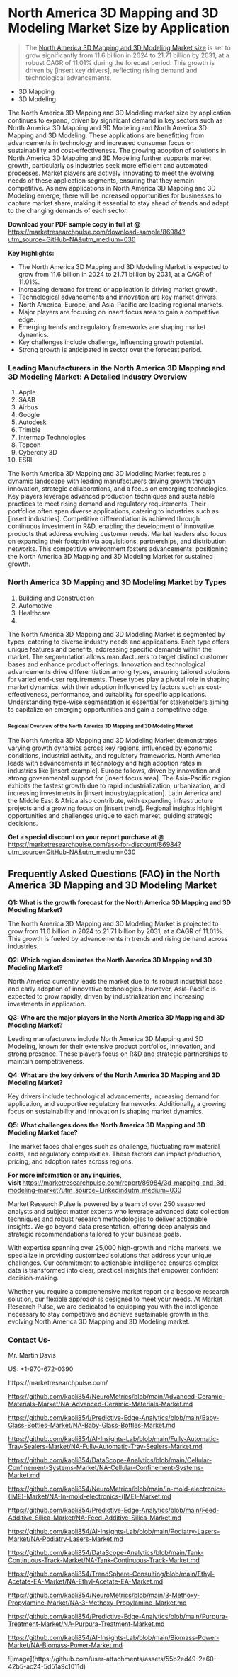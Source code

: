 <h1>North America 3D Mapping and 3D Modeling Market&nbsp;Size by Application</h1><blockquote><p>The <a href="https://marketresearchpulse.com/download-sample/86984?utm_source=GitHub-NA&amp;utm_medium=030">North America 3D Mapping and 3D Modeling Market size</a> is set to grow significantly from 11.6 billion in 2024 to 21.71 billion by 2031, at a robust CAGR of 11.01% during the forecast period. This growth is driven by [insert key drivers], reflecting rising demand and technological advancements.</p></blockquote><ul><li>3D Mapping <li> 3D Modeling</li></ul><p>The North America 3D Mapping and 3D Modeling market size by application continues to expand, driven by significant demand in key sectors such as North America 3D Mapping and 3D Modeling and North America 3D Mapping and 3D Modeling. These applications are benefitting from advancements in technology and increased consumer focus on sustainability and cost-effectiveness. The growing adoption of solutions in North America 3D Mapping and 3D Modeling further supports market growth, particularly as industries seek more efficient and automated processes. Market players are actively innovating to meet the evolving needs of these application segments, ensuring that they remain competitive. As new applications in North America 3D Mapping and 3D Modeling emerge, there will be increased opportunities for businesses to capture market share, making it essential to stay ahead of trends and adapt to the changing demands of each sector.</p><p><strong>Download your PDF sample copy in full at @ </strong><a href="https://marketresearchpulse.com/download-sample/86984?utm_source=GitHub-NA&amp;utm_medium=030">https://marketresearchpulse.com/download-sample/86984?utm_source=GitHub-NA&amp;utm_medium=030</a></p><p><strong>Key Highlights: </strong></p><ul><li>The North America 3D Mapping and 3D Modeling Market is expected to grow from 11.6 billion in 2024 to 21.71 billion by 2031, at a CAGR of 11.01%.</li><li>Increasing demand for trend or application is driving market growth.</li><li>Technological advancements and innovation are key market drivers.</li><li>North America, Europe, and Asia-Pacific are leading regional markets.</li><li>Major players are focusing on insert focus area to gain a competitive edge.</li><li>Emerging trends and regulatory frameworks are shaping market dynamics.</li><li>Key challenges include challenge, influencing growth potential.</li><li>Strong growth is anticipated in sector over the forecast period.</li></ul><h3>Leading Manufacturers in the North America 3D Mapping and 3D Modeling Market: A Detailed Industry Overview</h3><ol><li>Apple</li><li>SAAB</li><li>Airbus</li><li>Google</li><li>Autodesk</li><li>Trimble</li><li>Intermap Technologies</li><li>Topcon</li><li>Cybercity 3D</li><li>ESRI</li></ol><div class="flex max-w-full flex-col flex-grow"><div class="min-h-8 text-message flex w-full flex-col items-end gap-2 whitespace-normal break-words [.text-message+&amp;]:mt-5" dir="auto" data-message-author-role="assistant" data-message-id="fd8432e4-4910-450d-b182-61b7bfb0a01f" data-message-model-slug="gpt-4o"><div class="flex w-full flex-col gap-1 empty:hidden first:pt-[3px]"><div class="markdown prose w-full break-words dark:prose-invert light"><p>The North America 3D Mapping and 3D Modeling Market features a dynamic landscape with leading manufacturers driving growth through innovation, strategic collaborations, and a focus on emerging technologies. Key players leverage advanced production techniques and sustainable practices to meet rising demand and regulatory requirements. Their portfolios often span diverse applications, catering to industries such as [insert industries]. Competitive differentiation is achieved through continuous investment in R&amp;D, enabling the development of innovative products that address evolving customer needs. Market leaders also focus on expanding their footprint via acquisitions, partnerships, and distribution networks. This competitive environment fosters advancements, positioning the North America 3D Mapping and 3D Modeling Market for sustained growth.</p></div></div></div></div><h3>North America 3D Mapping and 3D Modeling Market by Types</h3><ol><li>Building and Construction <li> Automotive <li> Healthcare <li> </li></ol><div class="flex max-w-full flex-col flex-grow"><div class="min-h-8 text-message flex w-full flex-col items-end gap-2 whitespace-normal break-words [.text-message+&amp;]:mt-5" dir="auto" data-message-author-role="assistant" data-message-id="084470be-0bb7-4664-bddf-5156b4f41249" data-message-model-slug="gpt-4o-mini"><div class="flex w-full flex-col gap-1 empty:hidden first:pt-[3px]"><div class="markdown prose w-full break-words dark:prose-invert light"><p>The North America 3D Mapping and 3D Modeling Market is segmented by types, catering to diverse industry needs and applications. Each type offers unique features and benefits, addressing specific demands within the market. The segmentation allows manufacturers to target distinct customer bases and enhance product offerings. Innovation and technological advancements drive differentiation among types, ensuring tailored solutions for varied end-user requirements. These types play a pivotal role in shaping market dynamics, with their adoption influenced by factors such as cost-effectiveness, performance, and suitability for specific applications. Understanding type-wise segmentation is essential for stakeholders aiming to capitalize on emerging opportunities and gain a competitive edge.</p></div></div></div></div><h3><span style="font-size: 11px;">Regional Overview of the North America 3D Mapping and 3D Modeling Market</span></h3><div class="flex max-w-full flex-col flex-grow"><div class="min-h-8 text-message flex w-full flex-col items-end gap-2 whitespace-normal break-words [.text-message+&amp;]:mt-5" dir="auto" data-message-author-role="assistant" data-message-id="e9038762-ce64-4e30-91c9-9bd413514231" data-message-model-slug="gpt-4o-mini"><div class="flex w-full flex-col gap-1 empty:hidden first:pt-[3px]"><div class="markdown prose w-full break-words dark:prose-invert light"><p>The North America 3D Mapping and 3D Modeling Market demonstrates varying growth dynamics across key regions, influenced by economic conditions, industrial activity, and regulatory frameworks. North America leads with advancements in technology and high adoption rates in industries like [insert example]. Europe follows, driven by innovation and strong governmental support for [insert focus area]. The Asia-Pacific region exhibits the fastest growth due to rapid industrialization, urbanization, and increasing investments in [insert industry/application]. Latin America and the Middle East &amp; Africa also contribute, with expanding infrastructure projects and a growing focus on [insert trend]. Regional insights highlight opportunities and challenges unique to each market, guiding strategic decisions.</p></div></div></div></div><p><strong>Get a special discount on your report purchase at @ </strong><a href="https://marketresearchpulse.com/ask-for-discount/86984?utm_source=GitHub-NA&amp;utm_medium=030">https://marketresearchpulse.com/ask-for-discount/86984?utm_source=GitHub-NA&amp;utm_medium=030</a></p><h2>Frequently Asked Questions (FAQ) in the North America 3D Mapping and 3D Modeling Market</h2><p><strong>Q1: What is the growth forecast for the North America 3D Mapping and 3D Modeling Market?</strong></p><p>The North America 3D Mapping and 3D Modeling Market is projected to grow from 11.6 billion in 2024 to 21.71 billion by 2031, at a CAGR of 11.01%. This growth is fueled by advancements in trends and rising demand across industries.</p><p><strong>Q2: Which region dominates the North America 3D Mapping and 3D Modeling Market?</strong></p><p>North America currently leads the market due to its robust industrial base and early adoption of innovative technologies. However, Asia-Pacific is expected to grow rapidly, driven by industrialization and increasing investments in application.</p><p><strong>Q3: Who are the major players in the North America 3D Mapping and 3D Modeling Market?</strong></p><p>Leading manufacturers include North America 3D Mapping and 3D Modeling, known for their extensive product portfolios, innovation, and strong presence. These players focus on R&amp;D and strategic partnerships to maintain competitiveness.</p><p><strong>Q4: What are the key drivers of the North America 3D Mapping and 3D Modeling Market?</strong></p><p>Key drivers include technological advancements, increasing demand for application, and supportive regulatory frameworks. Additionally, a growing focus on sustainability and innovation is shaping market dynamics.</p><p><strong>Q5: What challenges does the North America 3D Mapping and 3D Modeling Market face?</strong></p><p>The market faces challenges such as challenge, fluctuating raw material costs, and regulatory complexities. These factors can impact production, pricing, and adoption rates across regions.</p><p><strong>For more information or any inquiries, visit&nbsp;</strong><a href="https://marketresearchpulse.com/report/86984/3d-mapping-and-3d-modeling-market?utm_source=Linkedin&utm_medium=030">https://marketresearchpulse.com/report/86984/3d-mapping-and-3d-modeling-market?utm_source=Linkedin&utm_medium=030</a></p><p>Market Research Pulse is powered by a team of over 250 seasoned analysts and subject matter experts who leverage advanced data collection techniques and robust research methodologies to deliver actionable insights. We go beyond data presentation, offering deep analysis and strategic recommendations tailored to your business goals.</p><p>With expertise spanning over 25,000 high-growth and niche markets, we specialize in providing customized solutions that address your unique challenges. Our commitment to actionable intelligence ensures complex data is transformed into clear, practical insights that empower confident decision-making.</p><p>Whether you require a comprehensive market report or a bespoke research solution, our flexible approach is designed to meet your needs. At Market Research Pulse, we are dedicated to equipping you with the intelligence necessary to stay competitive and achieve sustainable growth in the evolving North America 3D Mapping and 3D Modeling market.</p><h3><strong>Contact Us-</strong></h3><p>Mr. Martin Davis</p><p>US: +1-970-672-0390</p><p>https://marketresearchpulse.com/</p><p><a href="https://github.com/kapli854/NeuroMetrics/blob/main/Advanced-Ceramic-Materials-Market/NA-Advanced-Ceramic-Materials-Market.md">https://github.com/kapli854/NeuroMetrics/blob/main/Advanced-Ceramic-Materials-Market/NA-Advanced-Ceramic-Materials-Market.md</a></p><p><a href="https://github.com/kapli854/Predictive-Edge-Analytics/blob/main/Baby-Glass-Bottles-Market/NA-Baby-Glass-Bottles-Market.md">https://github.com/kapli854/Predictive-Edge-Analytics/blob/main/Baby-Glass-Bottles-Market/NA-Baby-Glass-Bottles-Market.md</a></p><p><a href="https://github.com/kapli854/AI-Insights-Lab/blob/main/Fully-Automatic-Tray-Sealers-Market/NA-Fully-Automatic-Tray-Sealers-Market.md">https://github.com/kapli854/AI-Insights-Lab/blob/main/Fully-Automatic-Tray-Sealers-Market/NA-Fully-Automatic-Tray-Sealers-Market.md</a></p><p><a href="https://github.com/kapli854/DataScope-Analytics/blob/main/Cellular-Confinement-Systems-Market/NA-Cellular-Confinement-Systems-Market.md">https://github.com/kapli854/DataScope-Analytics/blob/main/Cellular-Confinement-Systems-Market/NA-Cellular-Confinement-Systems-Market.md</a></p><p><a href="https://github.com/kapli854/NeuroMetrics/blob/main/In-mold-electronics-(IME)-Market/NA-In-mold-electronics-(IME)-Market.md">https://github.com/kapli854/NeuroMetrics/blob/main/In-mold-electronics-(IME)-Market/NA-In-mold-electronics-(IME)-Market.md</a></p><p><a href="https://github.com/kapli854/Predictive-Edge-Analytics/blob/main/Feed-Additive-Silica-Market/NA-Feed-Additive-Silica-Market.md">https://github.com/kapli854/Predictive-Edge-Analytics/blob/main/Feed-Additive-Silica-Market/NA-Feed-Additive-Silica-Market.md</a></p><p><a href="https://github.com/kapli854/AI-Insights-Lab/blob/main/Podiatry-Lasers-Market/NA-Podiatry-Lasers-Market.md">https://github.com/kapli854/AI-Insights-Lab/blob/main/Podiatry-Lasers-Market/NA-Podiatry-Lasers-Market.md</a></p><p><a href="https://github.com/kapli854/DataScope-Analytics/blob/main/Tank-Continuous-Track-Market/NA-Tank-Continuous-Track-Market.md">https://github.com/kapli854/DataScope-Analytics/blob/main/Tank-Continuous-Track-Market/NA-Tank-Continuous-Track-Market.md</a></p><p><a href="https://github.com/kapli854/TrendSphere-Consulting/blob/main/Ethyl-Acetate-EA-Market/NA-Ethyl-Acetate-EA-Market.md">https://github.com/kapli854/TrendSphere-Consulting/blob/main/Ethyl-Acetate-EA-Market/NA-Ethyl-Acetate-EA-Market.md</a></p><p><a href="https://github.com/kapli854/NeuroMetrics/blob/main/3-Methoxy-Propylamine-Market/NA-3-Methoxy-Propylamine-Market.md">https://github.com/kapli854/NeuroMetrics/blob/main/3-Methoxy-Propylamine-Market/NA-3-Methoxy-Propylamine-Market.md</a></p><p><a href="https://github.com/kapli854/Predictive-Edge-Analytics/blob/main/Purpura-Treatment-Market/NA-Purpura-Treatment-Market.md">https://github.com/kapli854/Predictive-Edge-Analytics/blob/main/Purpura-Treatment-Market/NA-Purpura-Treatment-Market.md</a></p><p><a href="https://github.com/kapli854/AI-Insights-Lab/blob/main/Biomass-Power-Market/NA-Biomass-Power-Market.md">https://github.com/kapli854/AI-Insights-Lab/blob/main/Biomass-Power-Market/NA-Biomass-Power-Market.md</a></p>
![image](https://github.com/user-attachments/assets/55b2ed49-2e60-42b5-ac24-5d51a9c1011d)
